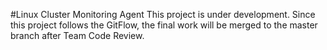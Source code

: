 #Linux Cluster Monitoring Agent
This project is under development. Since this project follows the GitFlow, the final work will be merged to the master branch after Team Code Review.
